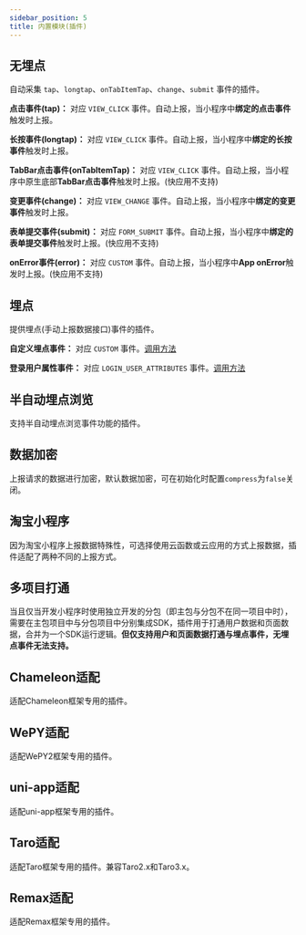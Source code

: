 ```yaml
---
sidebar_position: 5
title: 内置模块(插件)
---
```


## 无埋点

自动采集 `tap`、`longtap`、`onTabItemTap`、`change`、`submit` 事件的插件。

**点击事件(tap)：** 对应 `VIEW_CLICK` 事件。自动上报，当小程序中**绑定的点击事件**触发时上报。

**长按事件(longtap)：** 对应 `VIEW_CLICK` 事件。自动上报，当小程序中**绑定的长按事件**触发时上报。

**TabBar点击事件(onTabItemTap)：** 对应 `VIEW_CLICK` 事件。自动上报，当小程序中原生底部**TabBar点击事件**触发时上报。(快应用不支持)

**变更事件(change)：** 对应 `VIEW_CHANGE` 事件。自动上报，当小程序中**绑定的变更事件**触发时上报。

**表单提交事件(submit)：** 对应 `FORM_SUBMIT` 事件。自动上报，当小程序中**绑定的表单提交事件**触发时上报。(快应用不支持)

**onError事件(error)：** 对应 `CUSTOM` 事件。自动上报，当小程序中**App onError**触发时上报。(快应用不支持)

## 埋点

提供埋点(手动上报数据接口)事件的插件。

**自定义埋点事件：** 对应 `CUSTOM` 事件。[调用方法](/docs/miniprogram/3.5/commonlyApi#4自定义埋点)

**登录用户属性事件：** 对应 `LOGIN_USER_ATTRIBUTES` 事件。[调用方法](/docs/miniprogram/3.5/commonlyApi#5登录用户属性事件)

## 半自动埋点浏览

支持半自动埋点浏览事件功能的插件。

## 数据加密

上报请求的数据进行加密，默认数据加密，可在初始化时配置`compress`为`false`关闭。

## 淘宝小程序

因为淘宝小程序上报数据特殊性，可选择使用云函数或云应用的方式上报数据，插件适配了两种不同的上报方式。

## 多项目打通

当且仅当开发小程序时使用独立开发的分包（即主包与分包不在同一项目中时），需要在主包项目中与分包项目中分别集成SDK，插件用于打通用户数据和页面数据，合并为一个SDK运行逻辑。**但仅支持用户和页面数据打通与埋点事件，无埋点事件无法支持。**

## Chameleon适配

适配Chameleon框架专用的插件。

## WePY适配

适配WePY2框架专用的插件。

## uni-app适配

适配uni-app框架专用的插件。

## Taro适配

适配Taro框架专用的插件。兼容Taro2.x和Taro3.x。

## Remax适配

适配Remax框架专用的插件。
